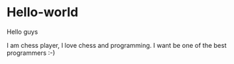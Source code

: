 # Hello-world

Hello guys

I am chess player, I love chess and programming.
I want be one of the best programmers :-)
